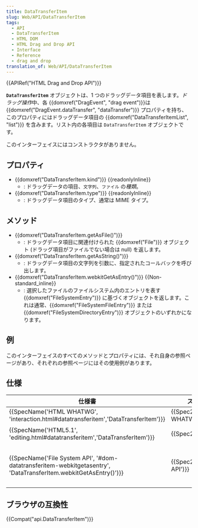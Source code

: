 ```yaml
---
title: DataTransferItem
slug: Web/API/DataTransferItem
tags:
  - API
  - DataTransferItem
  - HTML DOM
  - HTML Drag and Drop API
  - Interface
  - Reference
  - drag and drop
translation_of: Web/API/DataTransferItem
---
```

{{APIRef("HTML Drag and Drop API")}}

**`DataTransferItem`** オブジェクトは、1 つのドラッグデータ項目を表します。*ドラッグ操作*中、各 {{domxref("DragEvent", "drag event")}}は {{domxref("DragEvent.dataTransfer", "dataTransfer")}} プロパティを持ち、このプロパティにはドラッグデータ項目の {{domxref("DataTransferItemList", "list")}} を含みます。リスト内の各項目は `DataTransferItem` オブジェクトです。

このインターフェイスにはコンストラクタがありません。

## プロパティ

- {{domxref("DataTransferItem.kind")}} {{readonlyInline}}
  - : ドラッグデータの項目、`文字列`、`ファイル` の*種類*。
- {{domxref("DataTransferItem.type")}} {{readonlyInline}}
  - : ドラッグデータ項目のタイプ、通常は MIME タイプ。

## メソッド

- {{domxref("DataTransferItem.getAsFile()")}}
  - : ドラッグデータ項目に関連付けられた {{domxref("File")}} オブジェクト (ドラッグ項目がファイルでない場合は null) を返します。
- {{domxref("DataTransferItem.getAsString()")}}
  - : ドラッグデータ項目の文字列を引数に、指定されたコールバックを呼び出します。
- {{domxref("DataTransferItem.webkitGetAsEntry()")}} {{Non-standard_inline}}
  - : 選択したファイルのファイルシステム内のエントリを表す {{domxref("FileSystemEntry")}} に基づくオブジェクトを返します。これは通常、{{domxref("FileSystemFileEntry")}} または {{domxref("FileSystemDirectoryEntry")}} オブジェクトのいずれかになります。

## 例

このインターフェイスのすべてのメソッドとプロパティには、それ自身の参照ページがあり、それぞれの参照ページにはその使用例があります。

## 仕様

| 仕様書                                                                                                                                               | ステータス                           | コメント                                                                                                                                |
| ---------------------------------------------------------------------------------------------------------------------------------------------------- | ------------------------------------ | --------------------------------------------------------------------------------------------------------------------------------------- |
| {{SpecName('HTML WHATWG', 'interaction.html#datatransferitem','DataTransferItem')}}                                     | {{Spec2('HTML WHATWG')}}     | 初期定義                                                                                                                                |
| {{SpecName('HTML5.1', 'editing.html#datatransferitem','DataTransferItem')}}                                                 | {{Spec2('HTML5.1')}}         | WHATWG の W3C スナップショット                                                                                                          |
| {{SpecName('File System API', '#dom-datatransferitem-webkitgetasentry', 'DataTransferItem.webkitGetAsEntry()')}} | {{Spec2('File System API')}} | [ファイルおよびディレクトリ エントリ API](/ja/docs/Web/API/File_and_Directory_Entries_API) の一部としての `webkitGetAsEntry()` の定義。 |

## ブラウザの互換性

{{Compat("api.DataTransferItem")}}
